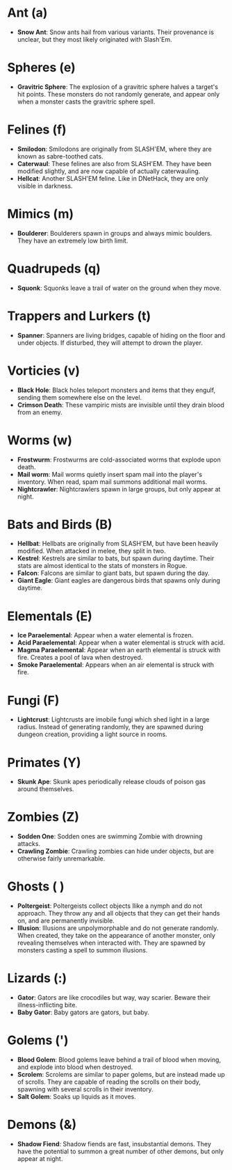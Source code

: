 # Ant (a)
- **Snow Ant**: Snow ants hail from various variants. Their provenance is unclear,
  but they most likely originated with Slash'Em.

# Spheres (e)
- **Gravitric Sphere**: The explosion of a gravitric sphere halves a target's hit
  points. These monsters do not randomly generate, and appear only when a
  monster casts the gravitric sphere spell.

# Felines (f)
- **Smilodon**: Smilodons are originally from SLASH'EM, where they are known as
  sabre-toothed cats.
- **Caterwaul**: These felines are also from SLASH'EM. They have been modified
  slightly, and are now capable of actually caterwauling.
- **Hellcat**: Another SLASH'EM feline. Like in DNetHack, they are only visible
  in darkness.

# Mimics (m)
- **Boulderer**: Boulderers spawn in groups and always mimic boulders. They have an
  extremely low birth limit.

# Quadrupeds (q)
- **Squonk**: Squonks leave a trail of water on the ground when they move.

# Trappers and Lurkers (t)
- **Spanner**: Spanners are living bridges, capable of hiding on the floor and under
  objects. If disturbed, they will attempt to drown the player.

# Vorticies (v)
- **Black Hole**: Black holes teleport monsters and items that they engulf,
  sending them somewhere else on the level.
- **Crimson Death**: These vampiric mists are invisible until they drain
  blood from an enemy.

# Worms (w)
- **Frostwurm**: Frostwurms are cold-associated worms that explode upon death.
- **Mail worm**: Mail worms quietly insert spam mail into the player's inventory.
  When read, spam mail summons additional mail worms.
- **Nightcrawler**: Nightcrawlers spawn in large groups, but only appear at night.

# Bats and Birds (B)
- **Hellbat**: Hellbats are originally from SLASH'EM, but have been heavily modified.
  When attacked in melee, they split in two.
- **Kestrel**: Kestrels are similar to bats, but spawn during daytime. Their stats are
  almost identical to the stats of monsters in Rogue.
- **Falcon**: Falcons are similar to giant bats, but spawn during the day.
- **Giant Eagle**: Giant eagles are dangerous birds that spawns only during daytime.

# Elementals (E)
- **Ice Paraelemental**: Appear when a water elemental is frozen.
- **Acid Paraelemental**: Appear when a water elemental is struck with acid.
- **Magma Paraelemental**: Appear when an earth elemental is struck with fire. Creates
  a pool of lava when destroyed.
- **Smoke Paraelemental**: Appears when an air elemental is struck with fire.

# Fungi (F)
- **Lightcrust**: Lightcrusts are imobile fungi which shed light in a large radius.
  Instead of generating randomly, they are spawned during dungeon creation, providing
  a light source in rooms.

# Primates (Y)
- **Skunk Ape**: Skunk apes periodically release clouds of poison gas around
  themselves.

# Zombies (Z)
- **Sodden One**: Sodden ones are swimming Zombie with drowning attacks.
- **Crawling Zombie**: Crawling zombies can hide under objects, but are otherwise
  fairly unremarkable.

# Ghosts ( )
- **Poltergeist**: Poltergeists collect objects llike a nymph and do not approach.
  They throw any and all objects that they can get their hands on, and are
  permanently invisible.
- **Illusion**: Illusions are unpolymorphable and do not generate randomly. When
  created, they take on the appearance of another monster, only revealing
  themselves when interacted with. They are spawned by monsters casting a
  spell to summon illusions.

# Lizards (:)
- **Gator**: Gators are like crocodiles but way, way scarier. Beware their
  illness-inflicting bite.
- **Baby Gator**: Baby gators are gators, but baby.

# Golems (')
- **Blood Golem**: Blood golems leave behind a trail of blood when moving, and
  explode into blood when destroyed.
- **Scrolem**: Scrolems are similar to paper golems, but are instead made up of
  scrolls. They are capable of reading the scrolls on their body, spawning
  with several scrolls in their inventory.
- **Salt Golem**: Soaks up liquids as it moves.

# Demons (&)
- **Shadow Fiend**: Shadow fiends are fast, insubstantial demons. They have the
  potential to summon a great number of other demons, but only appear at
  night.
